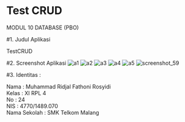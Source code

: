 # Test CRUD
MODUL 10 DATABASE (PBO)

#1. Judul Aplikasi

TestCRUD

#2. Screenshot Aplikasi
![a1](https://cloud.githubusercontent.com/assets/21316966/23594568/8dea94c4-024d-11e7-8887-1c635646f27e.png)
![a2](https://cloud.githubusercontent.com/assets/21316966/23594569/8dee94d4-024d-11e7-91fa-a67923b5ee18.png)
![a3](https://cloud.githubusercontent.com/assets/21316966/23594567/8dc3e2de-024d-11e7-864a-44b1a248b01b.png)
![a4](https://cloud.githubusercontent.com/assets/21316966/23594566/8d4e8c14-024d-11e7-916d-86898299cad7.png)
![a5](https://cloud.githubusercontent.com/assets/21316966/23594565/8d4d999e-024d-11e7-9322-2638ca27a75f.png)
![screenshot_59](https://cloud.githubusercontent.com/assets/21316966/23594564/8d40e1ae-024d-11e7-87bc-49f4ef310edc.png)

#3. Identitas :

Nama : Muhammad Ridjal Fathoni Rosyidi <br>
Kelas : XI RPL 4 <br>
No : 24 <br>
NIS : 4770/1489.070 <br> 
Nama Sekolah : SMK Telkom Malang <br>
